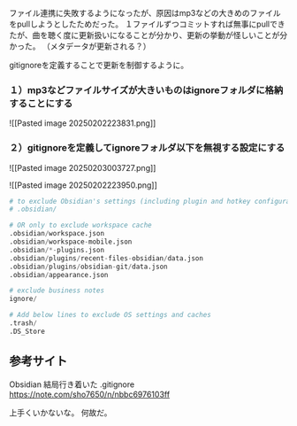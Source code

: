 ファイル連携に失敗するようになったが、原因はmp3などの大きめのファイルをpullしようとしたためだった。
１ファイルずつコミットすれば無事にpullできたが、曲を聴く度に更新扱いになることが分かり、更新の挙動が怪しいことが分かった。
（メタデータが更新される？）

gitignoreを定義することで更新を制御するように。

### １）mp3などファイルサイズが大きいものはignoreフォルダに格納することにする

![[Pasted image 20250202223831.png]]

### ２）gitignoreを定義してignoreフォルダ以下を無視する設定にする

![[Pasted image 20250203003727.png]]

![[Pasted image 20250202223950.png]]

```python
# to exclude Obsidian's settings (including plugin and hotkey configurations)
# .obsidian/

# OR only to exclude workspace cache
.obsidian/workspace.json
.obsidian/workspace-mobile.json
.obsidian/*-plugins.json
.obsidian/plugins/recent-files-obsidian/data.json
.obsidian/plugins/obsidian-git/data.json
.obsidian/appearance.json

# exclude business notes
ignore/

# Add below lines to exclude OS settings and caches
.trash/
.DS_Store
```

## 参考サイト

Obsidian 結局行き着いた .gitignore
https://note.com/sho7650/n/nbbc6976103ff

上手くいかないな。
何故だ。
